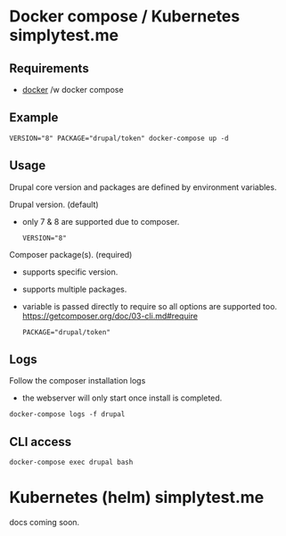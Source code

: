 # Docker compose / Kubernetes simplytest.me

## Requirements

- [docker](https://docs.docker.com/engine/installation/) /w docker compose

## Example

`VERSION="8" PACKAGE="drupal/token" docker-compose up -d`

## Usage

Drupal core version and packages are defined by environment variables.

Drupal version. (default) 
 - only 7 & 8 are supported due to composer.

    `VERSION="8"`

Composer package(s). (required)
  - supports specific version.
  - supports multiple packages.
  - variable is passed directly to require so all options are supported too.
  https://getcomposer.org/doc/03-cli.md#require

    `PACKAGE="drupal/token"`

## Logs

Follow the composer installation logs
  - the webserver will only start once install is completed. 

`docker-compose logs -f drupal`

## CLI access

`docker-compose exec drupal bash`

# Kubernetes (helm) simplytest.me

docs coming soon.
